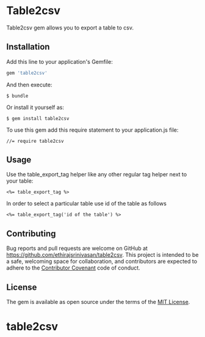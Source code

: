 # Table2csv

Table2csv gem allows you to export a table to csv.

## Installation

Add this line to your application's Gemfile:

```ruby
gem 'table2csv'
```

And then execute:

    $ bundle

Or install it yourself as:

	$ gem install table2csv


To use this gem add this require statement to your application.js file:

	//= require table2csv



## Usage

Use the table_export_tag helper like any other regular tag helper next to your table:

	<%= table_export_tag %>

In order to select a particular table use id of the table as follows 	
    
    <%= table_export_tag('id of the table') %>


## Contributing

Bug reports and pull requests are welcome on GitHub at https://github.com/ethirajsrinivasan/table2csv. This project is intended to be a safe, welcoming space for collaboration, and contributors are expected to adhere to the [Contributor Covenant](contributor-covenant.org) code of conduct.


## License

The gem is available as open source under the terms of the [MIT License](http://opensource.org/licenses/MIT).

# table2csv
